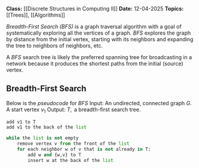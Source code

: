 **Class:** [[Discrete Structures in Computing II]]
**Date:** 12-04-2025
**Topics:** [[Trees]], [[Algorithms]]

*Breadth-First Search* *(BFS)* is a graph traversal algorithm with a goal of systematically exploring all the vertices of a graph. *BFS* explores the graph by distance from the initial vertex, starting with its neighbors and expanding the tree to neighbors of neighbors, etc.

A *BFS* search tree is likely the preferred spanning tree for broadcasting in a network because it produces the shortest paths from the initial (source) vertex.

## Breadth-First Search
Below is the *pseudocode* for *BFS*
$\text{Input: An undirected, connected graph } G \text{. A start vertex } v_1$
$\text{Output: }T, \text{ a breadth-first search tree.}$

```python
add v1 to T
add v1 to the back of the list

while the list is not empty
	remove vertex v from the front of the list
	for each neighbor w of v that is not already in T:
		add w and {w,v} to T
		insert w at the back of the list
```

